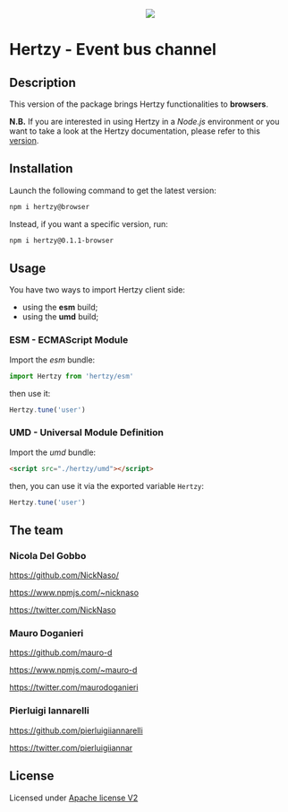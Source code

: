 <p align="center">
    <img src="https://raw.githubusercontent.com/NickNaso/hertzy/master/hertzy.png"/>
</p>

# Hertzy - Event bus channel

## Description

This version of the package brings Hertzy functionalities to **browsers**.

**N.B.** If you are interested in using Hertzy in a *Node.js* environment or
you want to take a look at the Hertzy documentation, please refer to this
[version](https://github.com/NickNaso/hertzy).

## Installation

Launch the following command to get the latest version:

```sh
npm i hertzy@browser
```

Instead, if you want a specific version, run:

```sh
npm i hertzy@0.1.1-browser
```

## Usage

You have two ways to import Hertzy client side:

- using the **esm** build;
- using the **umd** build;

### ESM - ECMAScript Module

Import the *esm* bundle:

```javascript
import Hertzy from 'hertzy/esm'
```

then use it:

```javascript
Hertzy.tune('user')
```

### UMD - Universal Module Definition

Import the *umd* bundle:

```html
<script src="./hertzy/umd"></script>
```

then, you can use it via the exported variable `Hertzy`:

```javascript
Hertzy.tune('user')
```

## The team

### Nicola Del Gobbo

<https://github.com/NickNaso/>

<https://www.npmjs.com/~nicknaso>

<https://twitter.com/NickNaso>

### Mauro Doganieri

<https://github.com/mauro-d>

<https://www.npmjs.com/~mauro-d>

<https://twitter.com/maurodoganieri>

### Pierluigi Iannarelli

<https://github.com/pierluigiiannarelli>

<https://twitter.com/pierluigiiannar>

<a name="acknowledgements"></a>

## License

Licensed under [Apache license V2](./LICENSE)
